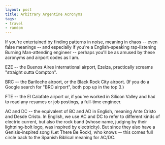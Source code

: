 ```yaml
---
layout: post
title: Arbitrary Argentine Acronyms
tags:
- travel
- random
---
```

If you're entertained by finding patterns in noise, meaning in chaos -- even
false meanings -- and especially if you're a English-speaking rap-listening
Burning Man-attending engineer -- perhaps you'll be as amused by these
acronyms and airport codes as I am.

EZE -- the Buenos Aires international airport, Ezeiza, practically screams
"straight outta Compton".

BRC -- the Bariloche airport, or the Black Rock City airport. (If you do a
Google search for "BRC airport", both pop up in the top 3.)

FTE -- the El Calafate airport or, if you've worked in Silicon Valley and had
to read any resumes or job postings, a full-time engineer.

AC and DC -- the equivalent of BC and AD in English, meaning Ante Cristo and
Desde Cristo. In English, we use AC and DC to refer to different kinds of
electric current, but also the rock band (whose name, judging by their
lightning-bolt logo, was inspired by electricity). But since they also have a
Genisis-inspired song (Let There Be Rock), who knows -- this comes full circle
back to the Spanish Biblical meaning for AC/DC.

